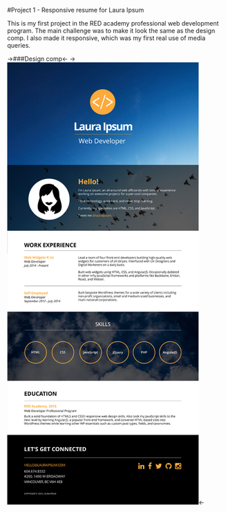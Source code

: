 #Project 1 - Responsive resume for Laura Ipsum

This is my first project in the RED academy professional web development program. The main challenge was to make it look the same as the design comp. I also made it responsive, which was my first real use of media queries.

->###Design comp<-
->![Design comp](/comps/resume-comp-desktop.jpg "Design comp for project 1")<-

